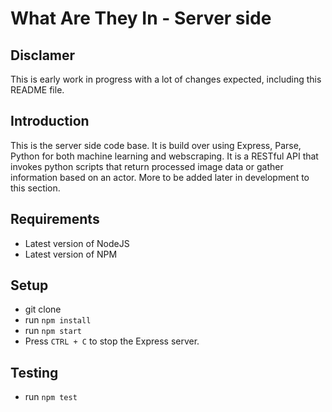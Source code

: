 # What Are They In - Server side

## Disclamer
This is early work in progress with a lot of changes expected, including this README file.

## Introduction

This is the server side code base. 
It is build over using Express, Parse, Python for both machine learning and webscraping.
It is a RESTful API that invokes python scripts that return processed image data or gather information based on an actor.
More to be added later in development to this section.

## Requirements

 * Latest version of NodeJS
 * Latest version of NPM

## Setup
* git clone
* run `npm install`
* run `npm start`
* Press `CTRL + C` to stop the Express server.

## Testing
  *	run `npm test`
